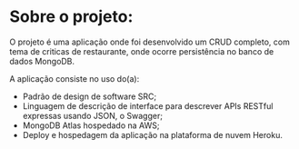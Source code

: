 # Sobre o projeto:

O projeto é uma aplicação onde foi desenvolvido um CRUD completo, com tema de criticas de restaurante, onde ocorre persistência no banco de dados MongoDB.

A aplicação consiste no uso do(a): 
- Padrão de design de software SRC;
- Linguagem de descrição de interface para descrever APIs RESTful expressas usando JSON, o Swagger;
- MongoDB Atlas hospedado na AWS;
- Deploy e hospedagem da aplicação na plataforma de nuvem Heroku.
